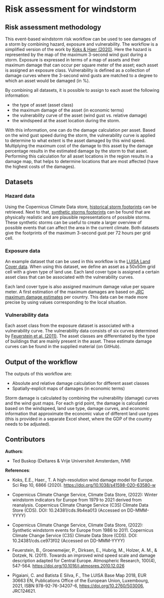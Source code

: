 # Risk assessment for windstorm

## Risk assessment methodology

This event-based windstorm risk workflow can be used to see damages of a storm by combining hazard, exposure and vulnerability. The workflow is a simplified version of the work by [Koks & Haer (2020)](https://doi.org/10.1038/s41598-020-63580-w). Here the hazard is represented by the map of the maximum 3-second wind gust during a storm. Exposure is expressed in terms of a map of assets and their maximum damage that can occur per square meter of the asset; each asset is assigned an exposure class. Vulnerability is defined as a collection of damage curves where the 3-second wind gusts are matched to a degree to which an asset would be damaged (in %).

 By combining all datasets, it is possible to assign to each asset the following information:
 - the type of asset (asset class)
 - the maximum damage of the asset (in economic terms)
 - the vulnerability curve of the asset (wind gust vs. relative damage)
 - the windspeed at the asset location during the storm. 
 
 With this information, one can do the damage calculation per asset. Based on the wind gust speed during the storm, the vulnerability curve is applied to determine to what extent is the asset damaged by this wind speed. Multiplying the maximum cost of the damage to this asset by the damage percentage results in the estimated damage by the storm to that asset. Performing this calculation for all asset locations in the region results in a damage map, that helps to determine locations that are most affected (have the highest costs of the damages).

## Datasets

### Hazard data
Using the Copernicus Climate Data store, [historical storm footprints](https://doi.org/10.24381/cds.9b4ea013) can be retrieved. Next to that, [synthetic storms footprints](https://doi.org/10.24381/cds.ce973f02) can be found that are physically realistic and are plausible representations of possible storms. These synthetic storms can be useful to create a larger overview of possible events that can affect the area in the current climate. Both datasets give the footprints of the maximum 3-second gust per 72 hours per grid cell.

### Exposure data
An example dataset that can be used in this workflow is the [LUISA Land Cover data](https://data.jrc.ec.europa.eu/dataset/51858b51-8f27-4006-bf82-53eba35a142c).  When using this dataset, we define an asset as a 50x50m grid cell with a given type of land use. Each land cover type is assigned a certain asset class that can be associated with the vulnerability curves.

Each land cover type is also assigned maximum damage value per square meter. A first estimation of the maximum damages are based on [JRC maximum damage estimates](https://dx.doi.org/10.2760/16510) per country. This data can be made more precise by using values corresponding to the local situation.

### Vulnerability data
Each asset class from the exposure dataset is associated with a vulnerability curve. The vulnerability data consists of six curves determined by [Feuerstein et al. (2011)](https://doi.org/10.1016/j.atmosres.2010.12.026). The asset classes are differentiated by the type of buildings that are mainly present in the asset. These estimate damage curves can be found in the supplied material (on GitHub).

## Output of the workflow

The outputs of this workflow are:
 - Absolute and relative damage calculation for different asset classes
 - Spatially-explicit maps of damages (in economic terms)

Storm damage is calculated by combining the vulnerability (damage) curves and the wind gust maps. For each grid point, the damage is calculated based on the windspeed, land use type, damage curves, and economic information that approximate the economic value of different land use types (this is provided in a separate Excel sheet, where the GDP of the country needs to be adjusted).

## Contributors

**Authors**:
- Ted Buskop (Deltares & Vrije Universiteit Amsterdam, IVM)

**References**:

- Koks, E.E., Haer., T. A high-resolution wind damage model for Europe. Sci Rep 10, 6866 (2020). https://doi.org/10.1038/s41598-020-63580-w

- Copernicus Climate Change Service, Climate Data Store, (2022): Winter windstorm indicators for Europe from 1979 to 2021 derived from reanalysis. Copernicus Climate Change Service (C3S) Climate Data Store (CDS). DOI: 10.24381/cds.9b4ea013 (Accessed on DD-MMM-YYYY)

- Copernicus Climate Change Service, Climate Data Store, (2022): Synthetic windstorm events for Europe from 1986 to 2011. Copernicus Climate Change Service (C3S) Climate Data Store (CDS). DOI: 10.24381/cds.ce973f02 (Accessed on DD-MMM-YYYY)

- Feuerstein, B., Groenemeijer, P., Dirksen, E., Hubrig, M., Holzer, A. M., & Dotzek, N. (2011). Towards an improved wind speed scale and damage description adapted for Central Europe. Atmospheric Research, 100(4), 547-564. https://doi.org/10.1016/j.atmosres.2010.12.026

- Pigaiani, C. and Batista E Silva, F., The LUISA Base Map 2018, EUR 30663 EN, Publications Office of the European Union, Luxembourg, 2021, ISBN 978-92-76-34207-6,  https://doi.org/10.2760/503006, JRC124621.

